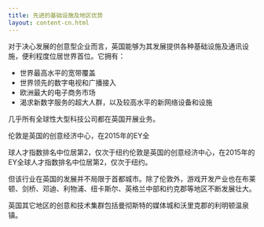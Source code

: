 ```yaml
---
title: 先进的基础设施及地区优势
layout: content-cn.html
---
```


对于决心发展的创意型企业而言，英国能够为其发展提供各种基础设施及通讯设施，便利程度位居世界首位。它拥有：

*	世界最高水平的宽带覆盖
*	世界领先的数字电视和广播接入
*	欧洲最大的电子商务市场 
*	渴求新数字服务的超大人群，以及较高水平的新网络设备和设施

几乎所有全球性大型科技公司都在英国开展业务。

伦敦是英国的创意经济中心，在2015年的EY全

球人才指数排名中位居第2，仅次于纽约伦敦是英国的创意经济中心，在2015年的EY全球人才指数排名中位居第2，仅次于纽约。

但该行业在英国的发展并不局限于首都城市。除了伦敦外，游戏开发产业也在布莱顿、剑桥、邓迪、利物浦、纽卡斯尔、英格兰中部和约克郡等地区不断发展壮大。 

英国其它地区的创意和技术集群包括曼彻斯特的媒体城和沃里克郡的利明顿温泉镇。
